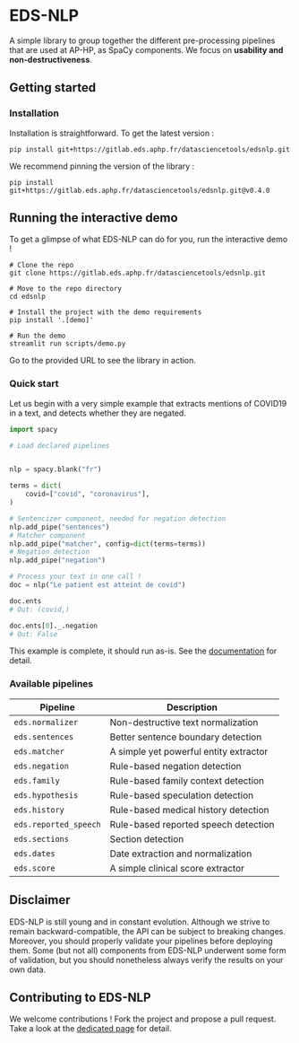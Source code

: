 # EDS-NLP

A simple library to group together the different pre-processing pipelines that are used at AP-HP, as SpaCy components. We focus on **usability and non-destructiveness**.

## Getting started

### Installation

Installation is straightforward. To get the latest version :

```
pip install git+https://gitlab.eds.aphp.fr/datasciencetools/edsnlp.git
```

We recommend pinning the version of the library :

```
pip install git+https://gitlab.eds.aphp.fr/datasciencetools/edsnlp.git@v0.4.0
```

## Running the interactive demo

To get a glimpse of what EDS-NLP can do for you, run the interactive demo !

```shell
# Clone the repo
git clone https://gitlab.eds.aphp.fr/datasciencetools/edsnlp.git

# Move to the repo directory
cd edsnlp

# Install the project with the demo requirements
pip install '.[demo]'

# Run the demo
streamlit run scripts/demo.py
```

Go to the provided URL to see the library in action.

### Quick start

Let us begin with a very simple example that extracts mentions of COVID19 in a text, and detects whether they are negated.

```python
import spacy

# Load declared pipelines


nlp = spacy.blank("fr")

terms = dict(
    covid=["covid", "coronavirus"],
)

# Sentencizer component, needed for negation detection
nlp.add_pipe("sentences")
# Matcher component
nlp.add_pipe("matcher", config=dict(terms=terms))
# Negation detection
nlp.add_pipe("negation")

# Process your text in one call !
doc = nlp("Le patient est atteint de covid")

doc.ents
# Out: (covid,)

doc.ents[0]._.negation
# Out: False
```

This example is complete, it should run as-is. See the [documentation](https://datasciencetools-pages.eds.aphp.fr/edsnlp/documentation) for detail.

### Available pipelines

| Pipeline              | Description                            |
| --------------------- | -------------------------------------- |
| `eds.normalizer`      | Non-destructive text normalization     |
| `eds.sentences`       | Better sentence boundary detection     |
| `eds.matcher`         | A simple yet powerful entity extractor |
| `eds.negation`        | Rule-based negation detection          |
| `eds.family`          | Rule-based family context detection    |
| `eds.hypothesis`      | Rule-based speculation detection       |
| `eds.history`         | Rule-based medical history detection   |
| `eds.reported_speech` | Rule-based reported speech detection   |
| `eds.sections`        | Section detection                      |
| `eds.dates`           | Date extraction and normalization      |
| `eds.score`           | A simple clinical score extractor      |

## Disclaimer

EDS-NLP is still young and in constant evolution. Although we strive to remain backward-compatible, the API can be subject to breaking changes. Moreover, you should properly validate your pipelines before deploying them. Some (but not all) components from EDS-NLP underwent some form of validation, but you should nonetheless always verify the results on your own data.

## Contributing to EDS-NLP

We welcome contributions ! Fork the project and propose a pull request. Take a look at the [dedicated page](https://datasciencetools-pages.eds.aphp.fr/edsnlp/documentation/additional/contributing.html) for detail.
